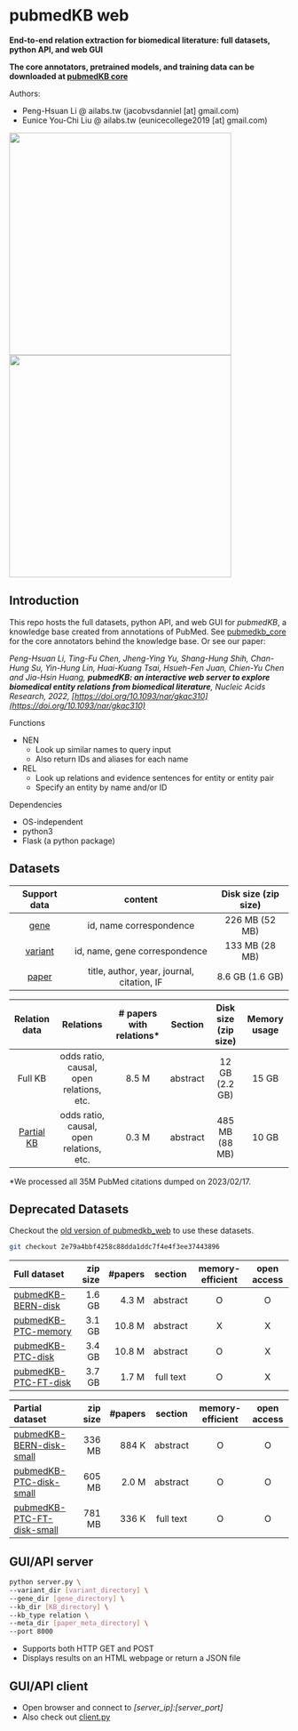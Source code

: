 # pubmedKB web

**End-to-end relation extraction for biomedical literature: full datasets, python API, and web GUI**

**The core annotators, pretrained models, and training data can be downloaded at [pubmedKB core](https://github.com/jacobvsdanniel/pubmedkb_core)**

Authors:
- Peng-Hsuan Li @ ailabs.tw (jacobvsdanniel [at] gmail.com)
- Eunice You-Chi Liu @ ailabs.tw (eunicecollege2019 [at] gmail.com)

<!-- ![NEN](https://github.com/jacobvsdanniel/pubmedkb_web/blob/main/image_dir/web_nen.png) -->
<!-- ![REL](https://github.com/jacobvsdanniel/pubmedkb_web/blob/main/image_dir/web_rel.png) -->
<img src="https://github.com/jacobvsdanniel/pubmedkb_web/blob/main/image_dir/web_nen.png" width="400"><img src="https://github.com/jacobvsdanniel/pubmedkb_web/blob/main/image_dir/web_rel.png" width="400">

## Introduction

This repo hosts the full datasets, python API, and web GUI for *pubmedKB*, a knowledge base created from annotations of PubMed. See [pubmedkb_core](https://github.com/jacobvsdanniel/pubmedkb_core) for the core annotators behind the knowledge base. Or see our paper:

*Peng-Hsuan Li, Ting-Fu Chen, Jheng-Ying Yu, Shang-Hung Shih, Chan-Hung Su, Yin-Hung Lin, Huai-Kuang Tsai, Hsueh-Fen Juan, Chien-Yu Chen and Jia-Hsin Huang, **pubmedKB: an interactive web server to explore biomedical entity relations from biomedical literature**, Nucleic Acids Research, 2022, [https://doi.org/10.1093/nar/gkac310](https://doi.org/10.1093/nar/gkac310)*

Functions
- NEN
  - Look up similar names to query input
  - Also return IDs and aliases for each name
- REL
  - Look up relations and evidence sentences for entity or entity pair
  - Specify an entity by name and/or ID

Dependencies
  - OS-independent
  - python3
  - Flask (a python package)

## Datasets

| Support data | content | Disk size (zip size) |
| :-: | :-: | :-: |
| [gene](https://drive.google.com/file/d/1OX629I7fS_mvPbJ_AgQvPUhZ9MX6XWxA/view?usp=share_link) | id, name correspondence | 226 MB (52 MB) |
| [variant](https://drive.google.com/file/d/1Uf74lZHYs4yB3bCmmyv3tjokoTfLAkLi/view?usp=share_link) | id, name, gene correspondence | 133 MB (28 MB) |
| [paper](https://drive.google.com/file/d/17AUaMe0w3xJq3rr0Njs1tok2y3RS5tQ2/view?usp=sharing) | title, author, year, journal, citation, IF | 8.6 GB (1.6 GB) |

| Relation data | Relations           | # papers with relations* | Section  | Disk size (zip size) | Memory usage |
| :-:                            | :-:                  | :-:     | :-:      | :-:                  | :-:          |
| Full KB    | odds ratio, causal, open relations, etc. | 8.5 M | abstract | 12 GB (2.2 GB) | 15 GB |
| [Partial KB](https://drive.google.com/file/d/14zmuFfNKcTwiSiJPlSUUCwuYJFbq_ouo/view?usp=sharing) | odds ratio, causal, open relations, etc. | 0.3 M | abstract | 485 MB (88 MB) | 10 GB |

*We processed all 35M PubMed citations dumped on 2023/02/17.

## Deprecated Datasets

Checkout the [old version of pubmedkb_web](https://github.com/jacobvsdanniel/pubmedkb_web/tree/2e79a4bbf4258c88dda1ddc7f4e4f3ee37443896) to use these datasets.
```bash
git checkout 2e79a4bbf4258c88dda1ddc7f4e4f3ee37443896
```

| Full dataset | zip size | #papers | section | memory-efficient | open access |
| :-- | --: | --: | :-: | :-: | :-: |
| [pubmedKB-BERN-disk](https://drive.google.com/file/d/1lzQg-Ng4E5M-o4pjy3WVS9aH-JDYaB2p/view?usp=sharing) | 1.6 GB | 4.3 M | abstract | O | O |
| [pubmedKB-PTC-memory](https://drive.google.com/file/d/16QvI9bx-A_hXU0MQIyA9ZqUnGsbZTa1L/view?usp=sharing) | 3.1 GB | 10.8 M | abstract | X | X |
| [pubmedKB-PTC-disk](https://drive.google.com/file/d/10IBsTREtvZQBiaWXEWKPKYfwFBkv7c64/view?usp=sharing) | 3.4 GB | 10.8 M | abstract | O | X |
| [pubmedKB-PTC-FT-disk](https://drive.google.com/file/d/1a-6Vg1SINpZsA4PXsiAnRwZvvJMe0nti/view?usp=sharing) | 3.7 GB | 1.7 M | full text | O | X |

| Partial dataset | zip size | #papers | section | memory-efficient | open access |
| :-- | --: | --: | :-: | :-: | :-: |
| [pubmedKB-BERN-disk-small](https://drive.google.com/file/d/1-kgaI-wK12CWGhgMnPtuARDzOu5tbWT8/view?usp=sharing) | 336 MB | 884 K | abstract | O | O |
| [pubmedKB-PTC-disk-small](https://drive.google.com/file/d/1EnrnGBkbrInu58bkoe9vSn-oRARWtbX0/view?usp=sharing) | 605 MB | 2.0 M | abstract | O | O |
| [pubmedKB-PTC-FT-disk-small](https://drive.google.com/file/d/13Y5JWWAhbWRY5IiUu2D9b0JO31OjxECj/view?usp=sharing) | 781 MB | 336 K | full text | O | O |

## GUI/API server

```bash
python server.py \
--variant_dir [variant_directory] \
--gene_dir [gene_directory] \
--kb_dir [KB_directory] \
--kb_type relation \
--meta_dir [paper_meta_directory] \
--port 8000
```

- Supports both HTTP GET and POST
- Displays results on an HTML webpage or return a JSON file

## GUI/API client

- Open browser and connect to *[server_ip]:[server_port]*
- Also check out [client.py](https://github.com/jacobvsdanniel/pubmedkb_web/blob/main/client.py)
